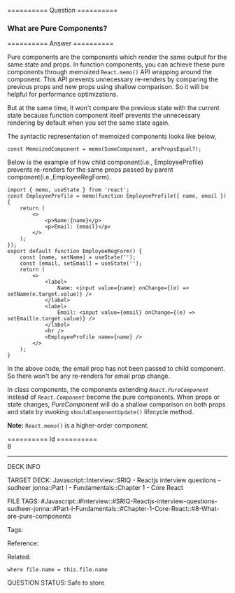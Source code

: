 ========== Question ==========  

### What are Pure Components?  

========== Answer ==========  

Pure components are the components which render the same output for the same state and props. In function components, you can achieve these pure components through memoized `React.memo()` API wrapping around the component. This API prevents unnecessary re-renders by comparing the previous props and new props using shallow comparison. So it will be helpful for performance optimizations.

But at the same time, it won't compare the previous state with the current state because function component itself prevents the unnecessary rendering by default when you set the same state again.

The syntactic representation of memoized components looks like below,

<!-- codeblock-start -->
<pre><code class="hljs language-jsx"><span class="hljs-keyword">const</span> <span class="hljs-title class_">MemoizedComponent</span> = <span class="hljs-title function_">memo</span>(<span class="hljs-title class_">SomeComponent</span>, arePropsEqual?);
</code></pre>
<!-- codeblock-end -->

Below is the example of how child component(i.e., EmployeeProfile) prevents re-renders for the same props passed by parent component(i.e.,EmployeeRegForm).

<!-- codeblock-start -->
<pre><code class="hljs language-jsx"><span class="hljs-keyword">import</span> { memo, useState } <span class="hljs-keyword">from</span> <span class="hljs-string">'react'</span>;
<span class="hljs-keyword">const</span> <span class="hljs-title class_">EmployeeProfile</span> = <span class="hljs-title function_">memo</span>(<span class="hljs-keyword">function</span> <span class="hljs-title function_">EmployeeProfile</span>(<span class="hljs-params">{ name, email }</span>) {
    <span class="hljs-keyword">return</span> (
        <span class="xml"><span class="hljs-tag">&#x3C;></span>
            <span class="hljs-tag">&#x3C;<span class="hljs-name">p</span>></span>Name:{name}<span class="hljs-tag">&#x3C;/<span class="hljs-name">p</span>></span>
            <span class="hljs-tag">&#x3C;<span class="hljs-name">p</span>></span>Email: {email}<span class="hljs-tag">&#x3C;/<span class="hljs-name">p</span>></span>
        <span class="hljs-tag">&#x3C;/></span></span>
    );
});
<span class="hljs-keyword">export</span> <span class="hljs-keyword">default</span> <span class="hljs-keyword">function</span> <span class="hljs-title function_">EmployeeRegForm</span>(<span class="hljs-params"></span>) {
    <span class="hljs-keyword">const</span> [name, setName] = <span class="hljs-title function_">useState</span>(<span class="hljs-string">''</span>);
    <span class="hljs-keyword">const</span> [email, setEmail] = <span class="hljs-title function_">useState</span>(<span class="hljs-string">''</span>);
    <span class="hljs-keyword">return</span> (
        <span class="xml"><span class="hljs-tag">&#x3C;></span>
            <span class="hljs-tag">&#x3C;<span class="hljs-name">label</span>></span>
                Name: <span class="hljs-tag">&#x3C;<span class="hljs-name">input</span> <span class="hljs-attr">value</span>=<span class="hljs-string">{name}</span> <span class="hljs-attr">onChange</span>=<span class="hljs-string">{(e)</span> =></span> setName(e.target.value)} />
            <span class="hljs-tag">&#x3C;/<span class="hljs-name">label</span>></span>
            <span class="hljs-tag">&#x3C;<span class="hljs-name">label</span>></span>
                Email: <span class="hljs-tag">&#x3C;<span class="hljs-name">input</span> <span class="hljs-attr">value</span>=<span class="hljs-string">{email}</span> <span class="hljs-attr">onChange</span>=<span class="hljs-string">{(e)</span> =></span> setEmail(e.target.value)} />
            <span class="hljs-tag">&#x3C;/<span class="hljs-name">label</span>></span>
            <span class="hljs-tag">&#x3C;<span class="hljs-name">hr</span> /></span>
            <span class="hljs-tag">&#x3C;<span class="hljs-name">EmployeeProfile</span> <span class="hljs-attr">name</span>=<span class="hljs-string">{name}</span> /></span>
        <span class="hljs-tag">&#x3C;/></span></span>
    );
}
</code></pre>
<!-- codeblock-end -->

In the above code, the email prop has not been passed to child component. So there won't be any re-renders for email prop change.

In class components, the components extending _`React.PureComponent`_ instead of _`React.Component`_ become the pure components. When props or state changes, _PureComponent_ will do a shallow comparison on both props and state by invoking `shouldComponentUpdate()` lifecycle method.

**Note:** `React.memo()` is a higher-order component.

========== Id ==========  
8

---

DECK INFO

TARGET DECK: Javascript::Interview::SRIQ - Reactjs interview questions - sudheer jonna::Part I - Fundamentals::Chapter 1 - Core React

FILE TAGS: #Javascript::#Interview::#SRIQ-Reactjs-interview-questions-sudheer-jonna::#Part-I-Fundamentals::#Chapter-1-Core-React::#8-What-are-pure-components

Tags:

Reference:

Related:

```dataview
where file.name = this.file.name
```
QUESTION STATUS: Safe to store
